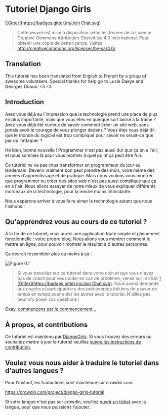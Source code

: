 # Tutoriel Django Girls

[![Gitter](https://badges.gitter.im/Join Chat.svg)](https://gitter.im/DjangoGirls/tutorial?utm_source=badge&utm_medium=badge&utm_campaign=pr-badge&utm_content=badge)

> Cette œuvre est mise à disposition selon les termes de la Licence Creative Commons Attribution-ShareAlike 4.0 International. Pour obtenir une copie de cette licence, visitez http://creativecommons.org/licenses/by-sa/4.0/

## Translation

This tutorial has been translated from English to French by a group of awesome volunteers. Special thanks for help go to Lucie Daeye and Georges Dubus. <3 <3

## Introduction

Avez vous déjà eu l'impression que la technologie prend une place de plus en plus importante, mais que vous êtes en quelque sort laissé à la traîne ? Avez vous déjà été curieux de savoir comment créer un site web, sans jamais avoir le courage de vous plonger dedans ? Vous êtes vous déjà dit que le monde du logiciel est trop compliqué pour savoir ne serait-ce que par où l'attaquer ?

Hé bien, bonne nouvelle ! Programmer n'est pas aussi dur que ça en a l'air, et nous sommes là pour vous montrer à quel point ça peut être fun.

Ce tutoriel ne va pas vous transformer en programmeur du jour au lendemain. Devenir vraiment bon peut prendre des mois, voire même des années d'apprentissage et de pratique. Mais nous voulons vous montrer que programmer ou créer des sites web n'est pas aussi compliqué que ça en a l'air. Nous allons essayer de notre mieux de vous expliquer différents morceaux de la technologie, pour la rendre moins intimidante.

Nous espérons arriver à vous faire aimer la technologie autant que nous l'aimons !

## Qu'apprendrez vous au cours de ce tutoriel ?

À la fin de ce tutoriel, vous aurez une application toute simple et pleinement fonctionnelle : votre propre blog. Nous allons vous montrer comment le mettre en ligne, pour pouvoir montrer le résultat à d'autres personnes.

Ça devrait ressembler plus ou moins à ça :

![Figure 0.1][2]

 [2]: images/application.png

> Si vous travaillez sur ce tutoriel dans votre coin et que vous n'avez pas de coach pour vous aider en cas de problème, venez sur le chat: [![Gitter](https://badges.gitter.im/Join Chat.svg)](https://gitter.im/DjangoGirls/tutorial?utm_source=badge&utm_medium=badge&utm_campaign=pr-badge&utm_content=badge). Nous avons demandé aux coachs et participant·e·s des précédentes éditions de passer de temps en temps pour aider les autres avec le tutoriel. N'aillez pas peur d'y poser vos questions !

Okay, [commençons par le commencement...][3]

 [3]: how_internet_works/README.md

## À propos, et contributions

Ce tutoriel est maintenu par [DjangoGirls][4]. Si vous trouvez des erreurs ou souhaitez mettre à jour le tutoriel veuillez [suivre les instructions de contribution][5].

 [4]: http://djangogirls.org/
 [5]: https://github.com/DjangoGirls/tutorial/blob/master/CONTRIBUTING.md

## Voulez vous nous aider à traduire le tutoriel dans d'autres langues ?

Pour l'instant, les traductions sont maintenue sur crowdin.com.

https://crowdin.com/project/django-girls-tutorial

Si votre langue n'est pas sur crowdin, veuillez [ouvrir un ticket][6] avec la langue, pour que nous puissions l'ajouter.

 [6]: https://github.com/DjangoGirls/tutorial/issues/new
